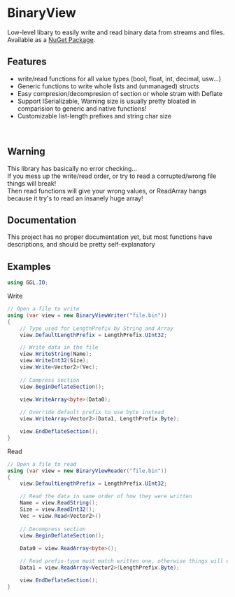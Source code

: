 # BinaryView
Low-level libary to easily write and read binary data from streams and files.<br>
Available as a [NuGet Package](https://www.nuget.org/packages/GGL.BinaryView/).
<br>

## Features
* write/read functions for all value types (bool, float, int, decimal, usw...)
* Generic functions to write whole lists and (unmanaged) structs
* Easy compresion/decompresion of section or whole stram with Deflate
* Support ISerializable, Warning size is usually pretty bloated in comparision to generic and native functions!
* Customizable list-length prefixes and string char size
<br>

## Warning
This library has basically no error checking...<br>
If you mess up the write/read order, or try to read a corrupted/wrong file things will break!<br>
Then read functions will give your wrong values, or ReadArray hangs because it try's to read an insanely huge array!<br>

## Documentation
This project has no proper documentation yet, but most functions have descriptions, and should be pretty self-explanatory<br>

## Examples
```cs
using GGL.IO;
```
Write
```cs
// Open a file to write
using (var view = new BinaryViewWriter("file.bin"))
{
    // Type used for LengthPrefix by String and Array
    view.DefaultLengthPrefix = LengthPrefix.UInt32;

    // Write data in the file
    view.WriteString(Name);
    view.WriteInt32(Size);
    view.Write<Vector2>(Vec);
    
    // Compress section
    view.BeginDeflateSection();
    
    view.WriteArray<byte>(Data0);

    // Override default prefix to use byte instead
    view.WriteArray<Vector2>(Data1, LengthPrefix.Byte);

    view.EndDeflateSection();
}
```
Read
```cs
// Open a file to read
using (var view = new BinaryViewReader("file.bin"))
{
    view.DefaultLengthPrefix = LengthPrefix.UInt32;

    // Read the data in same order of how they were written
    Name = view.ReadString();
    Size = view.ReadInt32();
    Vec = view.Read<Vector2>()
    
    // Decompress section
    view.BeginDeflateSection();
    
    Data0 = view.ReadArray<byte>();

    // Read prefix-type must match written one, otherwise things will explode!
    Data1 = view.ReadArray<Vector2>(LengthPrefix.Byte);

    view.EndDeflateSection();
}
```
